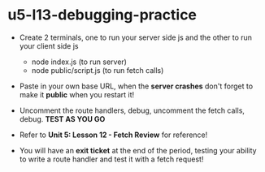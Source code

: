 # u5-l13-debugging-practice

- Create 2 terminals, one to run your server side js and the other to run your client side js
  - node index.js (to run server)
  - node public/script.js (to run fetch calls)
- Paste in your own base URL, when the **server crashes** don't forget to make it **public** when you restart it!
- Uncomment the route handlers, debug, uncomment the fetch calls, debug. **TEST AS YOU GO**


- Refer to **Unit 5: Lesson 12 - Fetch Review** for reference!
- You will have an **exit ticket** at the end of the period, testing your ability to write a route handler and test it with a fetch request!
